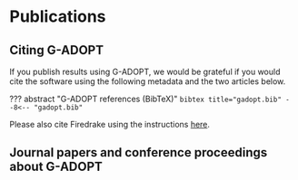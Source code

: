 # Publications

## Citing G-ADOPT 

If you publish results using G-ADOPT, we would be grateful if you would cite the software using the following metadata and the two articles below.

??? abstract "G-ADOPT references (BibTeX)"
    ``` bibtex title="gadopt.bib"
    --8<-- "gadopt.bib"
    ```

Please also cite Firedrake using the instructions [here](https://www.firedrakeproject.org/citing.html).


## Journal papers and conference proceedings about G-ADOPT

<script src="https://bibbase.org/show?bib=https://bibbase.org/network/files/zhofWTSihyTEbzR8W&jsonp=1"></script>
